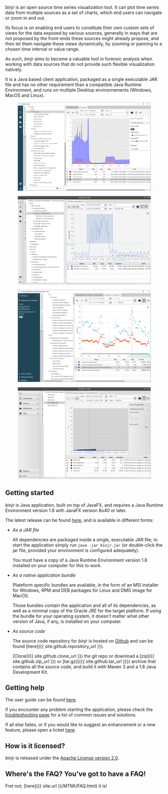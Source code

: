 *binjr* is an open source time series visualization tool. It can plot time series data from multiple sources as a set of charts, which end users can navigate or zoom in and out.

Its focus is on enabling end users to constitute their own custom sets of views for the data exposed by various sources, generally in ways that are not proposed by the front-ends these sources might already propose, and then let them navigate these views dynamically, by zooming or panning to a chosen time interval or value range.

As such, *binjr* aims to become a valuable tool in forensic analysis when working with data sources that do not provide such flexible visualization natively.

It is a Java based client application, packaged as a single executable JAR file and has no other requirement than a compatible Java Runtime Environment, and runs on multiple Desktop environnements (Windows, MacOS and Linux).

<div id="PhotoGallery" class="photo-gallery">
  <figure class="photo-gallery--image">
    <a href="/assets/images/screenshot01.png" class="photo">
      <img src="/assets/images/screenshot01.png" alt="binjr screenshot 01">
    </a>
  </figure>
  <figure class="photo-gallery--image">
    <a href="/assets/images/screenshot02.png" class="photo">
      <img  src="/assets/images/screenshot02.png" alt="binjr screenshot  02">
    </a>
  </figure> 
  <figure class="photo-gallery--image">
    <a href="/assets/images/screenshot03.png" class="photo" >
      <img  src="/assets/images/screenshot03.png" alt="binjr screenshot  03">
    </a>
  </figure> 
  <figure class="photo-gallery--image">
    <a href="/assets/images/screenshot04.png" class="photo" >
      <img  src="/assets/images/screenshot04.png" alt="binjr screenshot  04">
    </a>
  </figure> 
</div>

## Getting started


_binjr_ is Java application, built on top of JavaFX, and requires a Java Runtime Environment version 1.8 with JavaFX version 8u40 or later.

The latest release can be found [here](https://github.com/fthevenet/binjr/releases/latest), and is available in different forms:
* _As a JAR file_

  All dependencies are packaged inside a single, executable JAR file; to start the application simply run `java -jar binjr.jar` (or double-click the jar file, provided your environment is configured adequately).
  
  You must have a copy of a Java Runtime Environment version 1.8 installed on your computer for this to work.

* _As a native application bundle_

  Plateform specific bundles are available, in the form of an MSI installer for Windows, RPM and DEB packages for Linux and DMG image for MacOS.
  
  Those bundles contain the application and all of its dependencies, as well as a minimal copy of the Oracle JRE for the target platform. 
  If using the bundle for your operating system, it doesn't matter what other version of Java, if any, is installed on your computer.

* _As source code_
  
  The source code repository for *binjr* is hosted on [Github](https://www.github.com) and can be found [here]({{ site.github.repository_url }}).
  
  [Clone]({{ site.github.clone_url }}) the git repo or download a [zip]({{ site.github.zip_url }}) or [tar.gz]({{{ site.github.tar_url }}}) archive that contains all the source code, and build it with Maven 3 and a 1.8 Java Development Kit.

## Getting help

The user guide can be found [here](/user_manual).

If you encounter any problem starting the application, please check the [troubleshooting page](troubleshooting) for a list of common issues and solutions.

If all else failes, or if you would like to suggest an enhancement or a new feature, please open a ticket [here](https://github.com/fthevenet/binjr/issues).

## How is it licensed?

*binjr* is released under the [Apache License version 2.0](http://www.apache.org/licenses/LICENSE-2.0).

## Where's the FAQ? You've got to have a FAQ!

Fret not; [here]({{ site.url }}/MTMUFAQ.html) it is!

